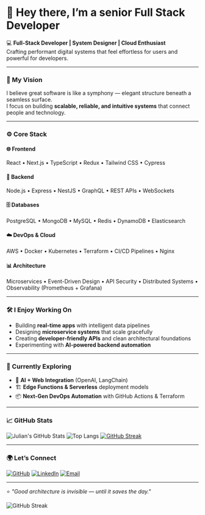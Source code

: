 # 👋 Hey there, I’m a senior Full Stack Developer

💻 **Full-Stack Developer | System Designer | Cloud Enthusiast**  
Crafting performant digital systems that feel effortless for users and powerful for developers.

---

### 🧭 My Vision
I believe great software is like a symphony — elegant structure beneath a seamless surface.  
I focus on building **scalable, reliable, and intuitive systems** that connect people and technology.

---

### ⚙️ Core Stack

#### 🌐 Frontend
React • Next.js • TypeScript • Redux • Tailwind CSS • Cypress

#### 🧩 Backend
Node.js • Express • NestJS • GraphQL • REST APIs • WebSockets

#### 🗄️ Databases
PostgreSQL • MongoDB • MySQL • Redis • DynamoDB • Elasticsearch

#### ☁️ DevOps & Cloud
AWS • Docker • Kubernetes • Terraform • CI/CD Pipelines • Nginx

#### 📊 Architecture
Microservices • Event-Driven Design • API Security • Distributed Systems • Observability (Prometheus + Grafana)

---

### 🛠️ I Enjoy Working On
- Building **real-time apps** with intelligent data pipelines  
- Designing **microservice systems** that scale gracefully  
- Creating **developer-friendly APIs** and clean architectural foundations  
- Experimenting with **AI-powered backend automation**

---

### 🧠 Currently Exploring
- 🤖 **AI + Web Integration** (OpenAI, LangChain)  
- 🏗️ **Edge Functions & Serverless** deployment models  
- 📦 **Next-Gen DevOps Automation** with GitHub Actions & Terraform  

---

### 📈 GitHub Stats
![Julian's GitHub Stats](https://github-readme-stats.vercel.app/api?username=ToyBoy1127&show_icons=true&theme=tokyonight)
![Top Langs](https://github-readme-stats.vercel.app/api/top-langs/?username=ToyBoy1127&layout=compact&theme=tokyonight)
[![GitHub Streak](https://streak-stats.demolab.com?user=ToyBoy1127&theme=tokyonight)](https://git.io/streak-stats)

---

### 🌍 Let’s Connect
[![GitHub](https://img.shields.io/badge/GitHub-ToyBoy1127-181717?style=for-the-badge&logo=github)](https://github.com/ToyBoy1127)
[![LinkedIn](https://img.shields.io/badge/LinkedIn-Julian_Scott-blue?style=for-the-badge&logo=linkedin)](https://linkedin.com/in/julian)
[![Email](https://img.shields.io/badge/Email-smilechen1127%40gmail.com-red?style=for-the-badge&logo=gmail)](mailto:smilechen1127@gmail.com)

---

⭐️ *"Good architecture is invisible — until it saves the day."*

![GitHub Streak](https://streak-stats.demolab.com?user=ToyBoy1127&theme=tokyonight)
